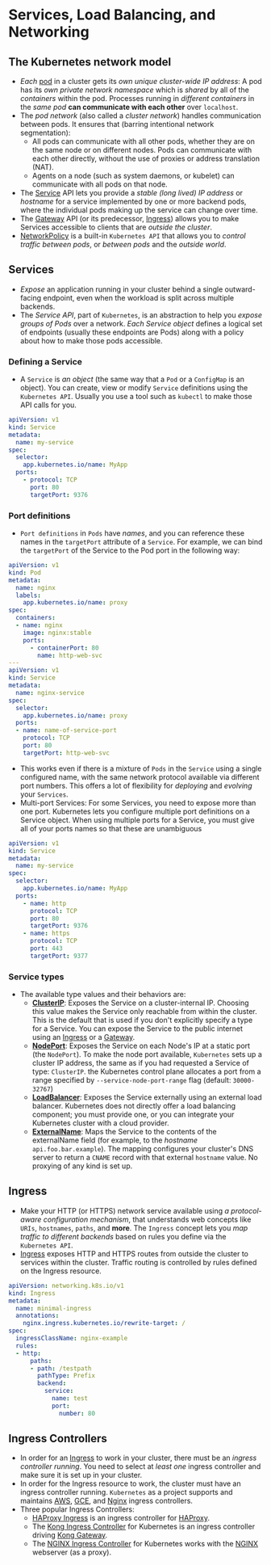 # Services, Load Balancing, and Networking

## The Kubernetes network model

- *Each* [pod](https://kubernetes.io/docs/concepts/workloads/pods/) in a cluster gets its *own unique cluster-wide IP address*: A pod has its *own private network namespace* which is *shared* by all of the *containers* within the pod. Processes running in *different containers* in the *same pod* **can communicate with each other** over `localhost`.
- The *pod network* (also called a *cluster network*) handles communication between pods. It ensures that (barring intentional network segmentation):
  - All pods can communicate with all other pods, whether they are on the same node or on different nodes. Pods can communicate with each other directly, without the use of proxies or address translation (NAT).
  - Agents on a node (such as system daemons, or kubelet) can communicate with all pods on that node.
- The [Service](https://kubernetes.io/docs/concepts/services-networking/service/) API lets you provide a *stable (long lived) IP address* or *hostname* for a service implemented by one or more backend pods, where the individual pods making up the service can change over time.
- The [Gateway](https://kubernetes.io/docs/concepts/services-networking/gateway/) API (or its predecessor, [Ingress](https://kubernetes.io/docs/concepts/services-networking/ingress/)) allows you to make Services accessible to clients that are *outside the cluster*.
- [NetworkPolicy](https://kubernetes.io/docs/concepts/services-networking/network-policies/) is a built-in `Kubernetes API` that allows you to *control traffic between pods*, or *between pods* and the *outside world*.

## Services

- *Expose* an application running in your cluster behind a single outward-facing endpoint, even when the workload is split across multiple backends.
- The *Service API*, part of `Kubernetes`, is an abstraction to help you *expose groups of Pods* over a network. *Each Service object* defines a logical set of endpoints (usually these endpoints are Pods) along with a policy about how to make those pods accessible.

### Defining a Service

- A `Service` is *an object* (the same way that a `Pod` or a `ConfigMap` is an object). You can create, view or modify `Service` definitions using the `Kubernetes API`. Usually you use a tool such as `kubectl` to make those API calls for you.

```yaml
apiVersion: v1
kind: Service
metadata:
  name: my-service
spec:
  selector:
    app.kubernetes.io/name: MyApp
  ports:
    - protocol: TCP
      port: 80
      targetPort: 9376
```

### Port definitions

- `Port definitions` in `Pods` have *names*, and you can reference these names in the `targetPort` attribute of a `Service`. For example, we can bind the `targetPort` of the Service to the Pod port in the following way:

```yaml
apiVersion: v1
kind: Pod
metadata:
  name: nginx
  labels:
    app.kubernetes.io/name: proxy
spec:
  containers:
  - name: nginx
    image: nginx:stable
    ports:
      - containerPort: 80
        name: http-web-svc
---
apiVersion: v1
kind: Service
metadata:
  name: nginx-service
spec:
  selector:
    app.kubernetes.io/name: proxy
  ports:
  - name: name-of-service-port
    protocol: TCP
    port: 80
    targetPort: http-web-svc
```

- This works even if there is a mixture of `Pods` in the `Service` using a single configured name, with the same network protocol available via different port numbers. This offers a lot of flexibility for *deploying* and *evolving* your `Services`.
- Multi-port Services: For some Services, you need to expose more than one port. Kubernetes lets you configure multiple port definitions on a Service object. When using multiple ports for a Service, you must give all of your ports names so that these are unambiguous

```yaml
apiVersion: v1
kind: Service
metadata:
  name: my-service
spec:
  selector:
    app.kubernetes.io/name: MyApp
  ports:
    - name: http
      protocol: TCP
      port: 80
      targetPort: 9376
    - name: https
      protocol: TCP
      port: 443
      targetPort: 9377
```

### Service types

- The available type values and their behaviors are:
  - [**ClusterIP**](https://kubernetes.io/docs/concepts/services-networking/service/#type-clusterip): Exposes the Service on a cluster-internal IP. Choosing this value makes the Service only reachable from within the cluster. This is the default that is used if you don't explicitly specify a type for a Service. You can expose the Service to the public internet using an [Ingress](https://kubernetes.io/docs/concepts/services-networking/ingress/) or a [Gateway](https://gateway-api.sigs.k8s.io/).
  - [**NodePort**](https://kubernetes.io/docs/concepts/services-networking/service/#type-nodeport): Exposes the Service on each Node's IP at a static port (the `NodePort`). To make the node port available, `Kubernetes` sets up a cluster IP address, the same as if you had requested a Service of type: `ClusterIP`. the Kubernetes control plane allocates a port from a range specified by `--service-node-port-range` flag (default: `30000-32767`)
  - [**LoadBalancer**](https://kubernetes.io/docs/concepts/services-networking/service/#loadbalancer): Exposes the Service externally using an external load balancer. Kubernetes does not directly offer a load balancing component; you must provide one, or you can integrate your Kubernetes cluster with a cloud provider.
  - [**ExternalName**](https://kubernetes.io/docs/concepts/services-networking/service/#externalname): Maps the Service to the contents of the externalName field (for example, to the *hostname* `api.foo.bar.example`). The mapping configures your cluster's DNS server to return a `CNAME` record with that external `hostname` value. No proxying of any kind is set up.

## Ingress

- Make your HTTP (or HTTPS) network service available using *a protocol-aware configuration mechanism*, that understands web concepts like `URIs`, `hostnames`, `paths`, and **more**. The `Ingress` concept lets you *map traffic to different backends* based on rules you define via the `Kubernetes API`.
- [Ingress](https://kubernetes.io/docs/reference/generated/kubernetes-api/v1.34/#ingress-v1-networking-k8s-io) exposes HTTP and HTTPS routes from outside the cluster to services within the cluster. Traffic routing is controlled by rules defined on the Ingress resource.

```yaml
apiVersion: networking.k8s.io/v1
kind: Ingress
metadata:
  name: minimal-ingress
  annotations:
    nginx.ingress.kubernetes.io/rewrite-target: /
spec:
  ingressClassName: nginx-example
  rules:
  - http:
      paths:
      - path: /testpath
        pathType: Prefix
        backend:
          service:
            name: test
            port:
              number: 80
```

## Ingress Controllers

- In order for an [Ingress](https://kubernetes.io/docs/concepts/services-networking/ingress/) to work in your cluster, there must be an *ingress controller running*. You need to select at *least one* ingress controller and make sure it is set up in your cluster.
- In order for the Ingress resource to work, the cluster must have an ingress controller running. `Kubernetes` as a project supports and maintains [AWS](https://github.com/kubernetes-sigs/aws-load-balancer-controller#readme), [GCE](https://git.k8s.io/ingress-gce/README.md#readme), and [Nginx](https://git.k8s.io/ingress-nginx/README.md#readme) ingress controllers.
- Three popular Ingress Controllers:
  - [HAProxy Ingress](https://haproxy-ingress.github.io/) is an ingress controller for [HAProxy](https://www.haproxy.org/#desc).
  - The [Kong Ingress Controller](https://github.com/Kong/kubernetes-ingress-controller#readme) for Kubernetes is an ingress controller driving [Kong Gateway](https://konghq.com/kong/).
  - The [NGINX Ingress Controller](https://www.nginx.com/products/nginx-ingress-controller/) for Kubernetes works with the [NGINX](https://www.nginx.com/resources/glossary/nginx/) webserver (as a proxy).
